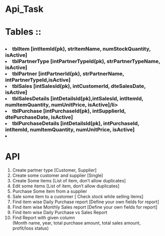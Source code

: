 # Api_Task


<h1>Tables</h> ::
<p><h3>
<li>tblItem [intItemId(pk), strItemName, numStockQuantity, isActive]</li>
 
<li>tblPartnerType [intPartnerTypeId(pk), strPartnerTypeName, isActive]</li>
<li>tblPartner [intPartnerId(pk), strPartnerName, intPartnerTypeId,isActive]</li>
 
<li>tblSales [intSalesId(pk), intCustomerId, dteSalesDate, isActive]</li>
<li>tblSalesDetails [intDetailsId(pk),intSalesId, intItemId, numItemQuantity, numUnitPrice, isActive]/li>
 
<li>tblPurchase [intPurchaseId(pk), intSupplierId, dtePurchaseDate, isActive]</li>
<li>tblPurchaseDetails [intDetailsId(pk), intPurchaseId, intItemId,  numItemQuantity, numUnitPrice, isActive]<li>
</h3></p>
<h1>API</h1>
<ol>
<li> Create partner type [Customer, Supplier]</li>
<li>Create some customer and supplier [Single]</li>
<li> Create Some items [List of item, don’t allow duplicates]</li>
<li> Edit some items [List of item, don’t allow duplicates]</li>

<li> Purchase Some item from a supplier</li>
<li> Sale some item to a customer [ Check stock while selling items]</li>

<li> Find item wise Daily Purchase report [Define your own fields for report]</li>
<li> Find item wise Monthly Sales report [Define your own fields for report]</li>
<li> Find item wise Daily Purchase vs Sales Report</li>
<li> Find Report with given column</li>
(Month name, year, total purchase amount, total sales amount, profit/loss status)
</ol>



